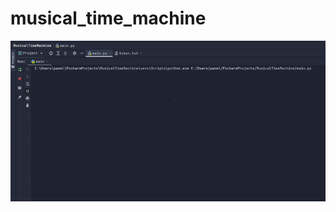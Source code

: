 # musical_time_machine
![logo](https://github.com/paneleon/musical_time_machine/blob/main/music-machine.gif)

